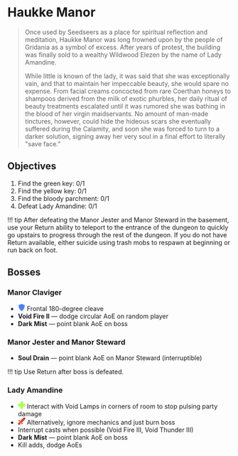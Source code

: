 # Haukke Manor

> Once used by Seedseers as a place for spiritual reflection and meditation, Haukke Manor was long frowned upon by the people of Gridania as a symbol of excess. After years of protest, the building was finally sold to a wealthy Wildwood Elezen by the name of Lady Amandine.
>
> While little is known of the lady, it was said that she was exceptionally vain, and that to maintain her impeccable beauty, she would spare no expense. From facial creams concocted from rare Coerthan honeys to shampoos derived from the milk of exotic phurbles, her daily ritual of beauty treatments escalated until it was rumored she was bathing in the blood of her virgin maidservants. No amount of man-made tinctures, however, could hide the hideous scars she eventually suffered during the Calamity, and soon she was forced to turn to a darker solution, signing away her very soul in a final effort to literally "save face."

## Objectives

1. Find the green key: 0/1
2. Find the yellow key: 0/1
3. Find the bloody parchment: 0/1
4. Defeat Lady Amandine: 0/1

!!! tip
    After defeating the Manor Jester and Manor Steward in the basement, use your Return ability to teleport to the entrance of the dungeon to quickly go upstairs to progress through the rest of the dungeon. If you do not have Return available, either suicide using trash mobs to respawn at beginning or run back on foot.

## Bosses

### Manor Claviger

- ![](/assets/icons/role-tank.png) Frontal 180-degree cleave
- **Void Fire II** — dodge circular AoE on random player
- **Dark Mist** — point blank AoE on boss

### Manor Jester and Manor Steward

- **Soul Drain** — point blank AoE on Manor Steward (interruptible)

!!! tip
    Use Return after boss is defeated.

### Lady Amandine

- ![](/assets/icons/role-healer.png) Interact with Void Lamps in corners of room to stop pulsing party damage
- ![](/assets/icons/role-dps.png) Alternatively, ignore mechanics and just burn boss
- Interrupt casts when possible (Void Fire III, Void Thunder III)
- **Dark Mist** — point blank AoE on boss
- Kill adds, dodge AoEs

